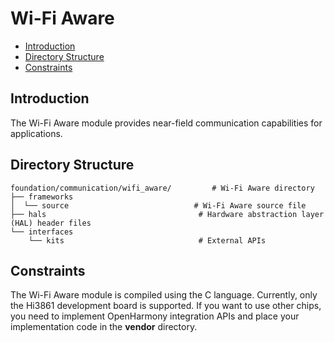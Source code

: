 # Wi-Fi Aware<a name="EN-US_TOPIC_0000001124444687"></a>

-   [Introduction](#section11660541593)
-   [Directory Structure](#section1464106163817)
-   [Constraints](#section13591154411)

## Introduction<a name="section11660541593"></a>

The Wi-Fi Aware module provides near-field communication capabilities for applications.

## Directory Structure<a name="section1464106163817"></a>

```
foundation/communication/wifi_aware/         # Wi-Fi Aware directory
├── frameworks
│  └── source                            # Wi-Fi Aware source file
├── hals                                  # Hardware abstraction layer (HAL) header files
└── interfaces
    └── kits                              # External APIs
```

## Constraints<a name="section13591154411"></a>

The Wi-Fi Aware module is compiled using the C language. Currently, only the Hi3861 development board is supported. If you want to use other chips, you need to implement OpenHarmony integration APIs and place your implementation code in the  **vendor**  directory.

